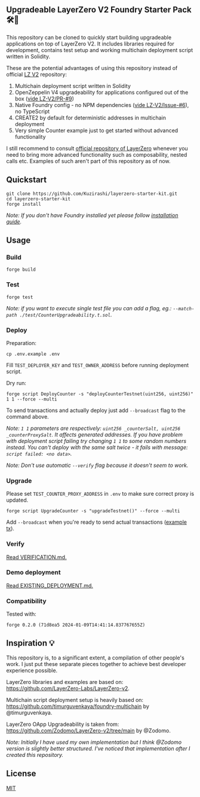 ## Upgradeable LayerZero V2 Foundry Starter Pack 🛠️🚀

This repository can be cloned to quickly start building upgradeable applications on top of LayerZero V2. It includes libraries required for development, contains test setup and working multichain deployment script written in Solidity.

These are the potential advantages of using this repository instead of official [LZ V2](https://github.com/LayerZero-Labs/LayerZero-v2) repository:
1. Multichain deployment script written in Solidity
2. OpenZeppelin V4 upgradeability for applications configured out of the box ([vide LZ-V2/PR-#9](https://github.com/LayerZero-Labs/LayerZero-v2/pull/9))
3. Native Foundry config - no NPM dependencies ([vide LZ-V2/Issue-#6](https://github.com/LayerZero-Labs/LayerZero-v2/issues/6)), no TypeScript
4. CREATE2 by default for deterministic addresses in multichain deployment
5. Very simple Counter example just to get started without advanced functionality

I still recommend to consult [official repository of LayerZero](https://github.com/LayerZero-Labs/LayerZero-v2) whenever you need to bring more advanced functionality such as composability, nested calls etc. Examples of such aren't part of this repository as of now.

## Quickstart

```
git clone https://github.com/Kuzirashi/layerzero-starter-kit.git
cd layerzero-starter-kit
forge install
```

*Note: If you don't have Foundry installed yet please follow [installation guide](https://book.getfoundry.sh/getting-started/installation).*

## Usage

### Build

```shell
forge build
```

### Test

```shell
forge test
```

*Note: if you want to execute single test file you can add a flag, eg.: `--match-path ./test/CounterUpgradeability.t.sol`.*

### Deploy

Preparation:
```
cp .env.example .env
```

Fill `TEST_DEPLOYER_KEY` and `TEST_OWNER_ADDRESS` before running deployment script.

Dry run:

```shell
forge script DeployCounter -s "deployCounterTestnet(uint256, uint256)" 1 1 --force --multi
```

To send transactions and actually deploy just add `--broadcast` flag to the command above.

*Note: `1 1` parameters are respectively: `uint256 _counterSalt, uint256 _counterProxySalt`. It affects generated addresses. If you have problem with deployment script failing try changing `1 1` to some random numbers instead. You can't deploy with the same salt twice - it fails with message: `script failed: <no data>`.*

*Note: Don't use automatic `--verify` flag because it doesn't seem to work.*

### Upgrade

Please set `TEST_COUNTER_PROXY_ADDRESS` in `.env` to make sure correct proxy is updated.

```
forge script UpgradeCounter -s "upgradeTestnet()" --force --multi
```

Add `--broadcast` when you're ready to send actual transactions ([example tx](https://sepolia.etherscan.io/tx/0xea00205afe187a984676c68e50d59b5493be72cd1204a7e424ffccdc7c80e1fa)).

### Verify

[Read VERIFICATION.md.](./VERIFICATION.md)

### Demo deployment

[Read EXISTING_DEPLOYMENT.md.](./EXISTING_DEPLOYMENT.md)

### Compatibility

Tested with:
```
forge 0.2.0 (71d8ea5 2024-01-09T14:41:14.837767655Z)
```

## Inspiration 💡

This repository is, to a significant extent, a compilation of other people's work. I just put these separate pieces together to achieve best developer experience possible.

LayerZero libraries and examples are based on: https://github.com/LayerZero-Labs/LayerZero-v2.

Multichain script deployment setup is heavily based on: https://github.com/timurguvenkaya/foundry-multichain by @timurguvenkaya.

LayerZero OApp Upgradeability is taken from: https://github.com/Zodomo/LayerZero-v2/tree/main by @Zodomo.

*Note: Initially I have used my own implementation but I think @Zodomo version is slightly better structured. I've noticed that implementation after I created this repository.*

## License

[MIT](./LICENSE.md)
